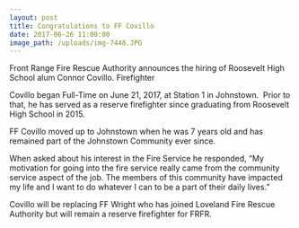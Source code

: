 ```yaml
---
layout: post
title: Congratulations to FF Covillo
date: 2017-06-26 11:00:00
image_path: /uploads/img-7448.JPG
---
```



Front Range Fire Rescue Authority announces the hiring of Roosevelt High School alum Connor Covillo. Firefighter&nbsp;

<g id="205" data-gr-id="205">Covillo</g>&nbsp;began Full-Time on June 21, 2017, at Station 1 in Johnstown. &nbsp;Prior to that, he has served as a reserve firefighter since graduating from Roosevelt High School in 2015.

FF Covillo moved up to Johnstown when he was 7 years old and has remained part of the Johnstown Community ever since. &nbsp;

When asked about his interest in the Fire Service he responded, “My motivation for going into the fire service really came from the community service aspect of the job. The members of this community have impacted my life and I want to do whatever I can to be a part of their daily lives.”

<g id="203" data-gr-id="203">Covillo</g>&nbsp;will be replacing FF Wright who has joined Loveland Fire Rescue Authority but will remain a reserve firefighter for FRFR.&nbsp;